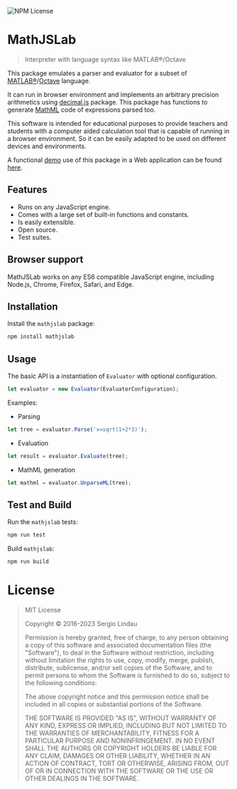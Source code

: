![NPM License](https://img.shields.io/npm/l/:mathjslab)
# MathJSLab

> Interpreter with language syntax like MATLAB&reg;/Octave

This package emulates a parser and evaluator for a subset of
[MATLAB&reg;](https://www.mathworks.com/)/[Octave](https://www.gnu.org/software/octave/)
language.

It can run in browser environment and implements an arbitrary precision arithmetics using
[decimal.js](https://www.npmjs.com/package/decimal.js) package. This package
has functions to generate [MathML](https://www.w3.org/Math/) code of
expressions parsed too.

This software is intended for educational purposes to provide teachers and
students with a computer aided calculation tool that is capable of running in
a browser environment. So it can be easily adapted to be used on different devices
and environments.

A functional [demo](https://mathjslab.netlify.app/) use of this package in a Web
application can be found [here](https://github.com/sergiolindau/mathjslab-calculator).

## Features

- Runs on any JavaScript engine.
- Comes with a large set of built-in functions and constants.
- Is easily extensible.
- Open source.
- Test suites.

## Browser support

MathJSLab works on any ES6 compatible JavaScript engine, including Node.js, Chrome, Firefox, Safari, and Edge.

## Installation

Install the `mathjslab` package:

```bash
npm install mathjslab
```

## Usage

The basic API is a instantiation of `Evaluator` with optional configuration.

```typescript
let evaluator = new Evaluator(EvaluatorConfiguration);
```

Examples:

* Parsing
```typescript
let tree = evaluator.Parse('x=sqrt(1+2*3)');
```

* Evaluation
```typescript
let result = evaluator.Evaluate(tree);
```

* MathML generation
```typescript
let mathml = evaluator.UnparseML(tree);
```

## Test and Build

Run the `mathjslab` tests:

```bash
npm run test
```

Build `mathjslab`:

```bash
npm run build
```

# License

>MIT License
>
>Copyright &copy; 2016-2023 Sergio Lindau
>
>Permission is hereby granted, free of charge, to any person obtaining a copy
>of this software and associated documentation files (the "Software"), to deal
>in the Software without restriction, including without limitation the rights
>to use, copy, modify, merge, publish, distribute, sublicense, and/or sell
>copies of the Software, and to permit persons to whom the Software is
>furnished to do so, subject to the following conditions:
>
>The above copyright notice and this permission notice shall be included in all
>copies or substantial portions of the Software.
>
>THE SOFTWARE IS PROVIDED "AS IS", WITHOUT WARRANTY OF ANY KIND, EXPRESS OR
>IMPLIED, INCLUDING BUT NOT LIMITED TO THE WARRANTIES OF MERCHANTABILITY,
>FITNESS FOR A PARTICULAR PURPOSE AND NONINFRINGEMENT. IN NO EVENT SHALL THE
>AUTHORS OR COPYRIGHT HOLDERS BE LIABLE FOR ANY CLAIM, DAMAGES OR OTHER
>LIABILITY, WHETHER IN AN ACTION OF CONTRACT, TORT OR OTHERWISE, ARISING FROM,
>OUT OF OR IN CONNECTION WITH THE SOFTWARE OR THE USE OR OTHER DEALINGS IN THE
>SOFTWARE.
